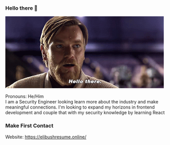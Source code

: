 ### Hello there 👋

![Hello there gif](star-wars-obi-wan-kenobi.gif)


Pronouns: He/Him </br>
I am a Security Engineer looking learn more about the industry and make meaningful connections.
I'm looking to expand my horizons in frontend development and couple that with my security knowledge by learning React


### Make First Contact

Website: https://elibushresume.online/

<!--
**Bush2775/Bush2775** is a ✨ _special_ ✨ repository because its `README.md` (this file) appears on your GitHub profile.

Here are some ideas to get you started:

- 🔭 I’m currently working on ...
- 🌱 I’m currently learning ...
- 👯 I’m looking to collaborate on ...
- 🤔 I’m looking for help with ...
- 💬 Ask me about ...
- 📫 How to reach me: ...
- 😄 Pronouns: ...
- ⚡ Fun fact: ...
-->
